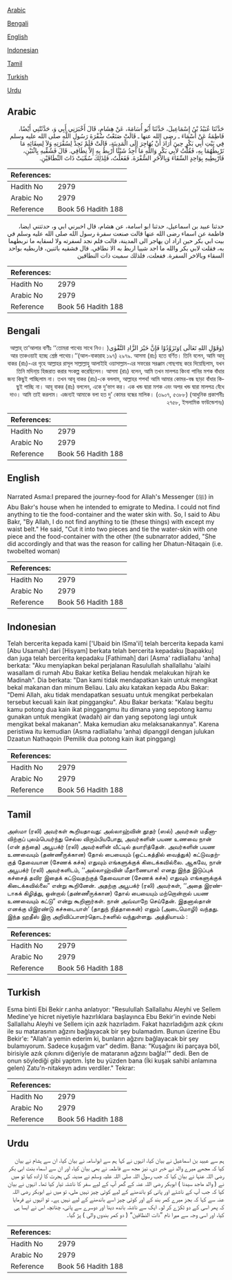 [Arabic](#arabic)

[Bengali](#bengali)

[English](#english)

[Indonesian](#indonesian)

[Tamil](#tamil)

[Turkish](#turkish)

[Urdu](#urdu)

## Arabic


<div dir="rtl" lang="ar" style={{fontSize:'larger',backgroundColor:'#f8f9fa',padding:20}}>
حَدَّثَنَا عُبَيْدُ بْنُ إِسْمَاعِيلَ، حَدَّثَنَا أَبُو أُسَامَةَ، عَنْ هِشَامٍ، قَالَ أَخْبَرَنِي أَبِي وَ، حَدَّثَتْنِي أَيْضًا، فَاطِمَةُ عَنْ أَسْمَاءَ ـ رضى الله عنها ـ قَالَتْ صَنَعْتُ سُفْرَةَ رَسُولِ اللَّهِ صلى الله عليه وسلم فِي بَيْتِ أَبِي بَكْرٍ حِينَ أَرَادَ أَنْ يُهَاجِرَ إِلَى الْمَدِينَةِ، قَالَتْ فَلَمْ نَجِدْ لِسُفْرَتِهِ وَلاَ لِسِقَائِهِ مَا نَرْبِطُهُمَا بِهِ، فَقُلْتُ لأَبِي بَكْرٍ وَاللَّهِ مَا أَجِدُ شَيْئًا أَرْبِطُ بِهِ إِلاَّ نِطَاقِي‏.‏ قَالَ فَشُقِّيهِ بِاثْنَيْنِ، فَارْبِطِيهِ بِوَاحِدٍ السِّقَاءَ وَبِالآخَرِ السُّفْرَةَ‏.‏ فَفَعَلْتُ، فَلِذَلِكَ سُمِّيَتْ ذَاتَ النِّطَاقَيْنِ‏.‏
</div>
<div style={{backgroundColor:'#f8f9fa',padding:20, marginBottom: 10}}><table> <thead> <tr> <th>References:</th> <th></th> </tr> </thead> <tbody><tr><td>Hadith No</td><td>2979</td></tr><tr><td>Arabic No</td><td>2979</td></tr><tr><td>Reference</td><td>Book 56 Hadith 188</td></tr></tbody></table></div>


<div dir="rtl" lang="ar" style={{fontSize:'larger',backgroundColor:'#f8f9fa',padding:20}}>
حدثنا عبيد بن اسماعيل، حدثنا ابو اسامة، عن هشام، قال اخبرني ابي و، حدثتني ايضا، فاطمة عن اسماء رضى الله عنها قالت صنعت سفرة رسول الله صلى الله عليه وسلم في بيت ابي بكر حين اراد ان يهاجر الى المدينة، قالت فلم نجد لسفرته ولا لسقايه ما نربطهما به، فقلت لابي بكر والله ما اجد شييا اربط به الا نطاقي. قال فشقيه باثنين، فاربطيه بواحد السقاء وبالاخر السفرة. ففعلت، فلذلك سميت ذات النطاقين
</div>
<div style={{backgroundColor:'#f8f9fa',padding:20, marginBottom: 10}}><table> <thead> <tr> <th>References:</th> <th></th> </tr> </thead> <tbody><tr><td>Hadith No</td><td>2979</td></tr><tr><td>Arabic No</td><td>2979</td></tr><tr><td>Reference</td><td>Book 56 Hadith 188</td></tr></tbody></table></div>

## Bengali


<div dir="rtl" lang="bn" style={{fontSize:'larger',backgroundColor:'#f8f9fa',padding:20}}>
(وَقَوْلِ اللهِ تَعَالَى )وَتَزَوَّدُوْا فَإِنَّ خَيْرَ الزَّادِ التَّقْوٰى( আল্লাহ্ তা‘আলার বাণীঃ ‘‘তোমরা পাথেয় সাথে নিও। আর তাকওয়াই হচ্ছে শ্রেষ্ঠ পাথেয়।’’(আল-বাকারাহ ১৯৭) ২৯৭৯. আসমা (রাঃ) হতে বর্ণিত। তিনি বলেন, আমি আবূ বাকর (রাঃ)-এর গৃহে আল্লাহর রাসূল সাল্লাল্লাহু আলাইহি ওয়াসাল্লাম-এর সফরের সরঞ্জাম গোছগাছ করে দিয়েছিলাম, যখন তিনি মদিনা্য় হিজরাত করার সংকল্প করেছিলেন। আসমা (রাঃ) বলেন, আমি তখন মালপত্র কিংবা পানির মশক বাঁধার জন্য কিছুই পাচ্ছিলাম না। তখন আবূ বাকর (রাঃ)-কে বললাম, আল্লাহর শপথ! আমি আমার কোমর-বন্ধ ছাড়া বাঁধার কিছুই পাচ্ছি না। আবূ বাকর (রাঃ) বললেন, একে দু’ভাগ কর। এক খন্ড দ্বারা মশক এবং অপর খন্ড দ্বারা মালপত্র বেঁধে দাও। আমি তাই করলাম। এজন্যই আমাকে বলা হত দু’ কোমর বন্ধের মালিক। (৩৯০৭, ৫৩৮৮) (আধুনিক প্রকাশনীঃ ২৭৫৮, ইসলামিক ফাউন্ডেশনঃ)
</div>
<div style={{backgroundColor:'#f8f9fa',padding:20, marginBottom: 10}}><table> <thead> <tr> <th>References:</th> <th></th> </tr> </thead> <tbody><tr><td>Hadith No</td><td>2979</td></tr><tr><td>Arabic No</td><td>2979</td></tr><tr><td>Reference</td><td>Book 56 Hadith 188</td></tr></tbody></table></div>

## English


<div dir="ltr" lang="en" style={{fontSize:'larger',backgroundColor:'#f8f9fa',padding:20}}>
Narrated Asma:I prepared the journey-food for Allah's Messenger (ﷺ) in Abu Bakr's house when he intended to emigrate to Medina. I could not find anything to tie the food-container and the water skin with. So, I said to Abu Bakr, "By Allah, I do not find anything to tie (these things) with except my waist belt." He said, "Cut it into two pieces and tie the water-skin with one piece and the food-container with the other (the subnarrator added, "She did accordingly and that was the reason for calling her Dhatun-Nitaqain (i.e. twobelted woman)
</div>
<div style={{backgroundColor:'#f8f9fa',padding:20, marginBottom: 10}}><table> <thead> <tr> <th>References:</th> <th></th> </tr> </thead> <tbody><tr><td>Hadith No</td><td>2979</td></tr><tr><td>Arabic No</td><td>2979</td></tr><tr><td>Reference</td><td>Book 56 Hadith 188</td></tr></tbody></table></div>

## Indonesian


<div dir="ltr" lang="id" style={{fontSize:'larger',backgroundColor:'#f8f9fa',padding:20}}>
Telah bercerita kepada kami ['Ubaid bin ISma'il] telah bercerita kepada kami [Abu Usamah] dari [Hisyam] berkata telah bercerita kepadaku [bapakku] dan juga telah bercerita kepadaku [Fathimah] dari [Asma' radliallahu 'anha] berkata: "Aku menyiapkan bekal perjalanan Rasulullah shallallahu 'alaihi wasallam di rumah Abu Bakar ketika Beliau hendak melakukan hijrah ke Madinah". Dia berkata: "Dan kami tidak mendapatkan kain untuk mengikat bekal makanan dan minum Beliau. Lalu aku katakan kepada Abu Bakar: "Demi Allah, aku tidak mendapatkan sesuatu untuk mengikat perbekalan tersebut kecuali kain ikat pinggangku". Abu Bakar berkata: "Kalau begitu kamu potong dua kain ikat pinggangmu itu dimana yang sepotong kamu gunakan untuk mengikat (wadah) air dan yang sepotong lagi untuk mengikat bekal makanan". Maka kemudian aku melaksanakannya". Karena peristiwa itu kemudian (Asma radliallahu 'anha) dipanggil dengan julukan Dzaatun Nathaqoin (Pemilik dua potong kain ikat pinggang)
</div>
<div style={{backgroundColor:'#f8f9fa',padding:20, marginBottom: 10}}><table> <thead> <tr> <th>References:</th> <th></th> </tr> </thead> <tbody><tr><td>Hadith No</td><td>2979</td></tr><tr><td>Arabic No</td><td>2979</td></tr><tr><td>Reference</td><td>Book 56 Hadith 188</td></tr></tbody></table></div>

## Tamil


<div dir="ltr" lang="ta" style={{fontSize:'larger',backgroundColor:'#f8f9fa',padding:20}}>
அஸ்மா (ரலி) அவர்கள் கூறியதாவது: அல்லாஹ்வின் தூதர் (ஸல்) அவர்கள் மதீனாவிற்குப் புலம்பெயர்ந்து செல்ல விரும்பியபோது, அவர்களின் பயண உணவை நான் (என் தந்தை) அபூபக்ர் (ரலி) அவர்களின் வீட்டில் தயாரித்தேன். அவர்களின் பயண உணவையும் (தண்ணீருக்கான) தோல் பையையும் (ஒட்டகத்தில் வைத்துக்) கட்டுவதற்குத் தேவையான (சேணக் கச்சு) எதுவும் எங்களுக்குக் கிடைக்கவில்லை. ஆகவே, நான் அபூபக்ர் (ரலி) அவர்களிடம், ‘‘அல்லாஹ்வின் மீதாணையாக! எனது இந்த இடுப்புக் கச்சைத் தவிர இதைக் கட்டுவதற்குத் தேவையான (சேணக் கச்சு) எதுவும் எங்களுக்குக் கிடைக்கவில்லை” என்று கூறினேன். அதற்கு அபூபக்ர் (ரலி) அவர்கள், ‘‘அதை இரண்டாகக் கிழித்து, ஒன்றால் (தண்ணீருக்கான) தோல் பையையும் மற்றொன்றால் பயண உணவையும் கட்டு” என்று கூறினார்கள். நான் அவ்வாறே செய்தேன். இதனால்தான் எனக்கு யிஇரண்டு கச்சுடையாள்’ (தாதுந் நித்தாகைன்) எனும் (அடைமொழி) வந்தது. இந்த ஹதீஸ் இரு அறிவிப்பாளர்தொடர்களில் வந்துள்ளது. அத்தியாயம் :
</div>
<div style={{backgroundColor:'#f8f9fa',padding:20, marginBottom: 10}}><table> <thead> <tr> <th>References:</th> <th></th> </tr> </thead> <tbody><tr><td>Hadith No</td><td>2979</td></tr><tr><td>Arabic No</td><td>2979</td></tr><tr><td>Reference</td><td>Book 56 Hadith 188</td></tr></tbody></table></div>

## Turkish


<div dir="ltr" lang="tr" style={{fontSize:'larger',backgroundColor:'#f8f9fa',padding:20}}>
Esma binti Ebi Bekir r.anha anlatıyor: "Resulullah Sallallahu Aleyhi ve Sellem Medine'ye hicret niyetiyle hazırlıklara başlayınca Ebu Bekir'in evinde Nebi Sallallahu Aleyhi ve Sellem için azık hazırladım. Fakat hazırladığım azık çıkını ile su matarasının ağzını bağlayacak bir şey bulamadım. Bunun üzerine Ebu Bekir'e: "Allah'a yemin ederim ki, bunların ağzını bağlayacak bir şey bulamıyorum. Sadece kuşağım var" dedim. Bana: "Kuşağını iki parçaya böl, birisiyle azık çıkınını diğeriyle de mataranın ağzını bağla!'" dedi. Ben de onun söylediği gibi yaptım. İşte bu yüzden bana (İki kuşak sahibi anlamına gelen) Zatu'n-nitakeyn adını verdiler." Tekrar:
</div>
<div style={{backgroundColor:'#f8f9fa',padding:20, marginBottom: 10}}><table> <thead> <tr> <th>References:</th> <th></th> </tr> </thead> <tbody><tr><td>Hadith No</td><td>2979</td></tr><tr><td>Arabic No</td><td>2979</td></tr><tr><td>Reference</td><td>Book 56 Hadith 188</td></tr></tbody></table></div>

## Urdu


<div dir="rtl" lang="ur" style={{fontSize:'larger',backgroundColor:'#f8f9fa',padding:20}}>
ہم سے عبید بن اسماعیل نے بیان کیا، انہوں نے کہا ہم سے ابواسامہ نے بیان کیا، ان سے ہشام نے بیان کیا کہ مجھے میرے والد نے خبر دی، نیز مجھ سے فاطمہ نے بھی بیان کیا، اور ان سے اسماء بنت ابی بکر رضی اللہ عنہا نے بیان کیا کہ جب رسول اللہ صلی اللہ علیہ وسلم نے مدینہ کی ہجرت کا ارادہ کیا تو میں نے ( والد ماجد سیدنا ) ابوبکر رضی اللہ عنہ کے گھر آپ کے لیے سفر کا ناشتہ تیار کیا تھا۔ انہوں نے بیان کیا کہ جب آپ کے ناشتے اور پانی کو باندھنے کے لیے کوئی چیز نہیں ملی، تو میں نے ابوبکر رضی اللہ عنہ سے کہا کہ بجز میرے کمر بند کے اور کوئی چیز اسے باندھنے کے لیے نہیں ہے۔ تو انہوں نے فرمایا کہ پھر اسی کے دو ٹکڑے کر لو۔ ایک سے ناشتہ باندھ دینا اور دوسرے سے پانی، چنانچہ اس نے ایسا ہی کیا، اور اسی وجہ سے میرا نام ”ذات النطاقین“ ( دو کمر بندوں والی ) پڑ گیا۔
</div>
<div style={{backgroundColor:'#f8f9fa',padding:20, marginBottom: 10}}><table> <thead> <tr> <th>References:</th> <th></th> </tr> </thead> <tbody><tr><td>Hadith No</td><td>2979</td></tr><tr><td>Arabic No</td><td>2979</td></tr><tr><td>Reference</td><td>Book 56 Hadith 188</td></tr></tbody></table></div>